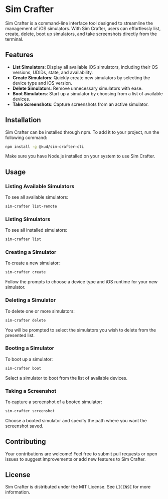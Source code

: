 # Sim Crafter

Sim Crafter is a command-line interface tool designed to streamline the management of iOS simulators. With Sim Crafter, users can effortlessly list, create, delete, boot up simulators, and take screenshots directly from the terminal.

## Features

- **List Simulators**: Display all available iOS simulators, including their OS versions, UDIDs, state, and availability.
- **Create Simulators**: Quickly create new simulators by selecting the device type and iOS version.
- **Delete Simulators**: Remove unnecessary simulators with ease.
- **Boot Simulators**: Start up a simulator by choosing from a list of available devices.
- **Take Screenshots**: Capture screenshots from an active simulator.

## Installation

Sim Crafter can be installed through npm. To add it to your project, run the following command:

```bash
npm install -g @kud/sim-crafter-cli
```

Make sure you have Node.js installed on your system to use Sim Crafter.

## Usage

### Listing Available Simulators

To see all available simulators:

```bash
sim-crafter list-remote
```

### Listing Simulators

To see all installed simulators:

```bash
sim-crafter list
```

### Creating a Simulator

To create a new simulator:

```bash
sim-crafter create
```

Follow the prompts to choose a device type and iOS runtime for your new simulator.

### Deleting a Simulator

To delete one or more simulators:

```bash
sim-crafter delete
```

You will be prompted to select the simulators you wish to delete from the presented list.

### Booting a Simulator

To boot up a simulator:

```bash
sim-crafter boot
```

Select a simulator to boot from the list of available devices.

### Taking a Screenshot

To capture a screenshot of a booted simulator:

```bash
sim-crafter screenshot
```

Choose a booted simulator and specify the path where you want the screenshot saved.

## Contributing

Your contributions are welcome! Feel free to submit pull requests or open issues to suggest improvements or add new features to Sim Crafter.

## License

Sim Crafter is distributed under the MIT License. See `LICENSE` for more information.
